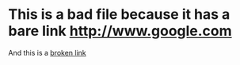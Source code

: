 # This is a bad file because it has a bare link http://www.google.com

And this is a [broken link](/broken-link)
